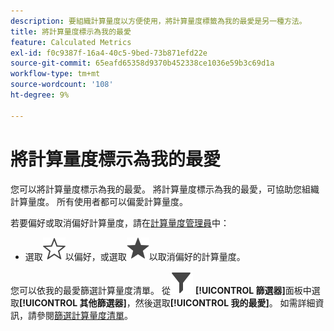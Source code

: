 ```yaml
---
description: 要組織計算量度以方便使用，將計算量度標籤為我的最愛是另一種方法。
title: 將計算量度標示為我的最愛
feature: Calculated Metrics
exl-id: f0c9387f-16a4-40c5-9bed-73b871efd22e
source-git-commit: 65eafd65358d9370b452338ce1036e59b3c69d1a
workflow-type: tm+mt
source-wordcount: '108'
ht-degree: 9%

---
```


# 將計算量度標示為我的最愛

您可以將計算量度標示為我的最愛。 將計算量度標示為我的最愛，可協助您組織計算量度。 所有使用者都可以偏愛計算量度。

若要偏好或取消偏好計算量度，請在[計算量度管理員](/help/components/calc-metrics/cm-workflow/cm-manager.md)中：

* 選取![星形大綱](/help/assets/icons/StarOutline.svg)以偏好，或選取![星形](/help/assets/icons/Star.svg)以取消偏好的計算量度。

您可以依我的最愛篩選計算量度清單。 從![篩選器](/help/assets/icons/Filter.svg) **[!UICONTROL 篩選器]**&#x200B;面板中選取&#x200B;**[!UICONTROL 其他篩選器]**，然後選取&#x200B;**[!UICONTROL 我的最愛]**。 如需詳細資訊，請參閱[篩選計算量度清單](/help/components/calc-metrics/cm-workflow/cm-filter.md)。

